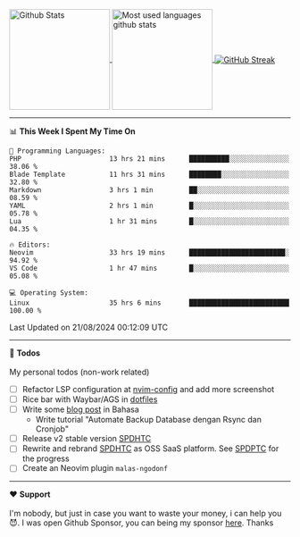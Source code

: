 <a href="https://github.com/anuraghazra/github-readme-stats">
  <img 
        height=180
        align="center" 
        src="https://github-readme-stats.vercel.app/api?username=rizkyilhampra&rank_icon=github&show_icons=true&theme=catppuccin_mocha&hide_border=true&include_all_commits=true&count_private=true&card_width=270" 
        alt="Github Stats" 
    />
</a>
<a href="https://github.com/anuraghazra/github-readme-stats">
  <img 
        height=180
        align="center" 
        src="https://github-readme-stats.vercel.app/api/top-langs/?username=rizkyilhampra&layout=compact&theme=catppuccin_mocha&hide_border=true&langs_count=8" 
        alt="Most used languages github stats" 
    />
</a>
<a href="https://git.io/streak-stats"><img src="https://streak-stats.demolab.com?user=rizkyilhampra&theme=catppuccin-mocha&hide_border=true" align="center" alt="GitHub Streak" /></a>

---

<!--START_SECTION:waka-->
📊 **This Week I Spent My Time On** 

```text
💬 Programming Languages: 
PHP                      13 hrs 21 mins      ██████████░░░░░░░░░░░░░░░   38.06 % 
Blade Template           11 hrs 31 mins      ████████░░░░░░░░░░░░░░░░░   32.80 % 
Markdown                 3 hrs 1 min         ██░░░░░░░░░░░░░░░░░░░░░░░   08.59 % 
YAML                     2 hrs 1 min         █░░░░░░░░░░░░░░░░░░░░░░░░   05.78 % 
Lua                      1 hr 31 mins        █░░░░░░░░░░░░░░░░░░░░░░░░   04.35 % 

🔥 Editors: 
Neovim                   33 hrs 19 mins      ████████████████████████░   94.92 % 
VS Code                  1 hr 47 mins        █░░░░░░░░░░░░░░░░░░░░░░░░   05.08 % 

💻 Operating System: 
Linux                    35 hrs 6 mins       █████████████████████████   100.00 % 
```


 Last Updated on 21/08/2024 00:12:09 UTC
<!--END_SECTION:waka-->

---

📒 **Todos**
<br>
<br>
My personal todos (non-work related)
- [ ] Refactor LSP configuration at [nvim-config](https://github.com/rizkyilhampra/nvim-config) and add more screenshot
- [ ] Rice bar with Waybar/AGS in [dotfiles](https://github.com/rizkyilhampra/dotfilesv2)
- [ ] Write some [blog post](https://github.com/rizkyilhampra/rizkyilhampra.github.io) in Bahasa
  - Write tutorial "Automate Backup Database dengan Rsync dan Cronjob"
- [ ] Release v2 stable version [SPDHTC](https://github.com/rizkyilhampra/spdhtc)
- [ ] Rewrite and rebrand [SPDHTC](https://github.com/rizkyilhampra/spdhtc) as OSS SaaS platform. See [SPDPTC](https://github.com/SPDPTC/SPDPTC) for the progress
- [ ] Create an Neovim plugin `malas-ngodonf`

---

♥️  **Support**
<br>
<br>
I'm nobody, but just in case you want to waste your money, i can help you 😈. I was open Github Sponsor, you can being my sponsor [here](https://github.com/sponsors/rizkyilhampra). Thanks

